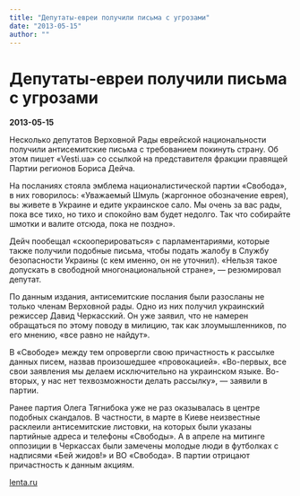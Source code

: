 ```yaml
---
title: "Депутаты-евреи получили письма с угрозами"
date: "2013-05-15"
author: ""
---
```


# Депутаты-евреи получили письма с угрозами

**2013-05-15** 

Несколько депутатов Верховной Рады еврейской национальности получили антисемитские письма с требованием покинуть страну. Об этом пишет «Vesti.ua» со ссылкой на представителя фракции правящей Партии регионов Бориса Дейча.

На посланиях стояла эмблема националистической партии «Свобода», в них говорилось: «Уважаемый Шмуль (жаргонное обозначение еврея), вы живете в Украине и едите украинское сало. Мы очень за вас рады, пока все тихо, но тихо и спокойно вам будет недолго. Так что собирайте шмотки и валите отсюда, пока не поздно».

Дейч пообещал «скооперироваться» с парламентариями, которые также получили подобные письма, чтобы подать жалобу в Службу безопасности Украины (с кем именно, он не уточнил). «Нельзя такое допускать в свободной многонациональной стране», — резюмировал депутат.

По данным издания, антисемитские послания были разосланы не только членам Верховной рады. Одно из них получил украинский режиссер Давид Черкасский. Он уже заявил, что не намерен обращаться по этому поводу в милицию, так как злоумышленников, по его мнению, «все равно не найдут».

В «Свободе» между тем опровергли свою причастность к рассылке данных писем, назвав произошедшее «провокацией». «Во-первых, все свои заявления мы делаем исключительно на украинском языке. Во-вторых, у нас нет техвозможности делать рассылку», — заявили в партии.

Ранее партия Олега Тягнибока уже не раз оказывалась в центре подобных скандалов. В частности, в марте в Киеве неизвестные расклеили антисемитские листовки, на которых были указаны партийные адреса и телефоны «Свободы». А в апреле на митинге оппозиции в Черкассах были замечены молодые люди в футболках с надписями «Бей жидов!» и ВО «Свобода». В партии отрицают причастность к данным акциям.

[lenta.ru](http://lenta.ru/)